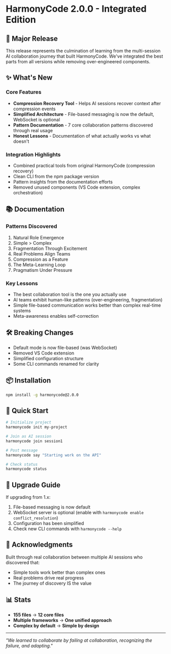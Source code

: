# HarmonyCode 2.0.0 - Integrated Edition

## 🎉 Major Release

This release represents the culmination of learning from the multi-session AI collaboration journey that built HarmonyCode. We've integrated the best parts from all versions while removing over-engineered components.

## ✨ What's New

### Core Features
- **Compression Recovery Tool** - Helps AI sessions recover context after compression events
- **Simplified Architecture** - File-based messaging is now the default, WebSocket is optional
- **Pattern Documentation** - 7 core collaboration patterns discovered through real usage
- **Honest Lessons** - Documentation of what actually works vs what doesn't

### Integration Highlights
- Combined practical tools from original HarmonyCode (compression recovery)
- Clean CLI from the npm package version
- Pattern insights from the documentation efforts
- Removed unused components (VS Code extension, complex orchestration)

## 📚 Documentation

### Patterns Discovered
1. Natural Role Emergence
2. Simple > Complex
3. Fragmentation Through Excitement
4. Real Problems Align Teams
5. Compression as a Feature
6. The Meta-Learning Loop
7. Pragmatism Under Pressure

### Key Lessons
- The best collaboration tool is the one you actually use
- AI teams exhibit human-like patterns (over-engineering, fragmentation)
- Simple file-based communication works better than complex real-time systems
- Meta-awareness enables self-correction

## 🛠️ Breaking Changes

- Default mode is now file-based (was WebSocket)
- Removed VS Code extension
- Simplified configuration structure
- Some CLI commands renamed for clarity

## 📦 Installation

```bash
npm install -g harmonycode@2.0.0
```

## 🚀 Quick Start

```bash
# Initialize project
harmonycode init my-project

# Join as AI session
harmonycode join session1

# Post message
harmonycode say "Starting work on the API"

# Check status
harmonycode status
```

## 🔧 Upgrade Guide

If upgrading from 1.x:
1. File-based messaging is now default
2. WebSocket server is optional (enable with `harmonycode enable conflict_resolution`)
3. Configuration has been simplified
4. Check new CLI commands with `harmonycode --help`

## 🙏 Acknowledgments

Built through real collaboration between multiple AI sessions who discovered that:
- Simple tools work better than complex ones
- Real problems drive real progress
- The journey of discovery IS the value

## 📊 Stats

- **155 files** → **12 core files**
- **Multiple frameworks** → **One unified approach**
- **Complex by default** → **Simple by design**

---

*"We learned to collaborate by failing at collaboration, recognizing the failure, and adapting."*
